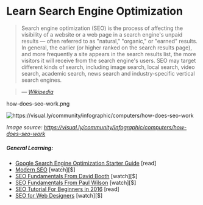 # Learn Search Engine Optimization

> Search engine optimization (SEO) is the process of affecting the visibility of a website or a web page in a search engine's unpaid results &#8212; often referred to as "natural," "organic," or "earned" results. In general, the earlier (or higher ranked on the search results page), and more frequently a site appears in the search results list, the more visitors it will receive from the search engine's users. SEO may target different kinds of search, including image search, local search, video search, academic search, news search and industry-specific vertical search engines.

><cite>&#8212; [Wikipedia](https://en.wikipedia.org/wiki/Search_engine_optimization)</cite>

how-does-seo-work.png

![](../images/how-does-seo-work.png "https://visual.ly/community/infographic/computers/how-does-seo-work")

<cite>Image source: <a href="https://visual.ly/community/infographic/computers/how-does-seo-work">https://visual.ly/community/infographic/computers/how-does-seo-work</a></cite>

##### General Learning:

* [Google Search Engine Optimization Starter Guide](http://static.googleusercontent.com/media/www.google.com/en//webmasters/docs/search-engine-optimization-starter-guide.pdf) [read]
* [Modern SEO](https://frontendmasters.com/courses/modern-seo/) [watch][$]
* [SEO Fundamentals From David Booth](http://www.lynda.com/Analytics-tutorials/SEO-Fundamentals/187858-2.html) [watch][$]
* [SEO Fundamentals From Paul Wilson](http://www.pluralsight.com/courses/seo-fundamentals) [watch][$]
* [SEO Tutorial For Beginners in 2016](http://www.hobo-web.co.uk/seo-tutorial/) [read]
* [SEO for Web Designers](https://webdesign.tutsplus.com/courses/seo-for-web-designers) [watch][$]





















 






